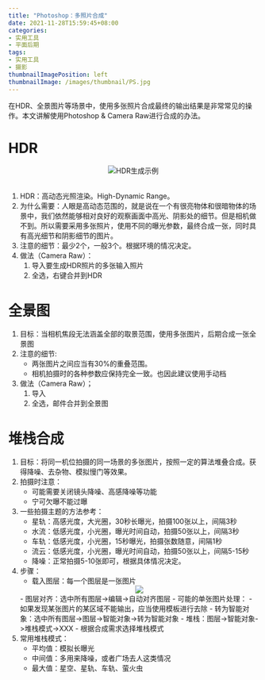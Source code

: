 ```yaml
---
title: "Photoshop：多照片合成"
date: 2021-11-28T15:59:45+08:00
categories:
- 实用工具
- 平面后期
tags:
- 实用工具
- 摄影
thumbnailImagePosition: left
thumbnailImage: /images/thumbnail/PS.jpg
---
```

在HDR、全景图片等场景中，使用多张照片合成最终的输出结果是非常常见的操作。本文讲解使用Photoshop & Camera Raw进行合成的办法。
<!--more-->
# HDR
<center><img src='/images/Photoshop/ACR_HDR.png'>HDR生成示例</center></br>

1. HDR：高动态光照渲染。High-Dynamic Range。
1. 为什么需要：人眼是高动态范围的，就是说在一个有很亮物体和很暗物体的场景中，我们依然能够相对良好的观察画面中高光、阴影处的细节。但是相机做不到。所以需要采用多张照片，使用不同的曝光参数，最终合成一张，同时具有高光细节和阴影细节的图片。
1. 注意的细节：最少2个，一般3个。根据环境的情况决定。
1. 做法（Camera Raw）：
    1. 导入要生成HDR照片的多张输入照片
    1. 全选，右键合并到HDR

# 全景图
1. 目标：当相机焦段无法涵盖全部的取景范围，使用多张图片，后期合成一张全景图
1. 注意的细节:
    - 两张图片之间应当有30%的重叠范围。
    - 相机拍摄时的各种参数应保持完全一致。也因此建议使用手动档
1. 做法（Camera Raw）；
    1. 导入
    1. 全选，邮件合并到全景图

# 堆栈合成
1. 目标：将同一机位拍摄的同一场景的多张图片，按照一定的算法堆叠合成。获得降噪、去杂物、模拟慢门等效果。
1. 拍摄时注意：
    - 可能需要关闭镜头降噪、高感降噪等功能
    - 宁可欠曝不能过曝
1. 一些拍摄主题的方法参考：
    - 星轨：高感光度，大光圈，30秒长曝光，拍摄100张以上，间隔3秒
    - 水流：低感光度，小光圈，曝光时间自动，拍摄50张以上，间隔3秒
    - 车轨：低感光度，小光圈，15秒曝光，拍摄张数随意，间隔1秒
    - 流云：低感光度，小光圈，曝光时间自动，拍摄50张以上，间隔5-15秒
    - 降噪：正常拍摄5-10张即可，根据具体情况决定。
1. 步骤：
    - 载入图层：每一个图层是一张图片
    <center><img src='/images/Photoshop/Adjust_LayerAlign.png'></center>
    - 图层对齐：选中所有图层->编辑->自动对齐图层
    - 可能的单张图片处理：
        - 如果发现某张图片的某区域不能输出，应当使用模板进行去除
    - 转为智能对象：选中所有图层->图层->智能对象->转为智能对象
    - 堆栈：图层->智能对象->堆栈模式->XXX
        - 根据合成需求选择堆栈模式
1. 常用堆栈模式：
    - 平均值：模拟长曝光
    - 中间值：多用来降噪，或者广场去人这类情况
    - 最大值：星空、星轨、车轨、萤火虫